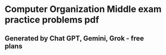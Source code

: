# Computer Organization Middle exam practice problems pdf
## Generated by Chat GPT, Gemini, Grok - free plans
